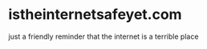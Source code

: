 istheinternetsafeyet.com
========================

just a friendly reminder that the internet is a terrible place
